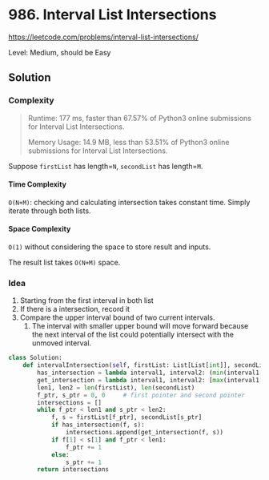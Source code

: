 # 986. Interval List Intersections

https://leetcode.com/problems/interval-list-intersections/

Level: Medium, should be Easy

## Solution

### Complexity

> Runtime: 177 ms, faster than 67.57% of Python3 online submissions for Interval List Intersections.
>
> Memory Usage: 14.9 MB, less than 53.51% of Python3 online submissions for Interval List Intersections.

Suppose `firstList` has length=`N`, `secondList` has length=`M`.

#### Time Complexity

`O(N+M)`: checking and calculating intersection takes constant time. Simply iterate through both lists.

#### Space Complexity

`O(1)` without considering the space to store result and inputs.

The result list takes `O(N+M)` space.

### Idea

1. Starting from the first interval in both list
2. If there is a intersection, record it
3. Compare the upper interval bound of two current intervals.
   1. The interval with smaller upper bound will move forward because the next interval of the list could potentially intersect with the unmoved interval.

```python
class Solution:
    def intervalIntersection(self, firstList: List[List[int]], secondList: List[List[int]]) -> List[List[int]]:
        has_intersection = lambda interval1, interval2: (min(interval1[1], interval2[1]) - max(interval1[0], interval2[0])) >= 0
        get_intersection = lambda interval1, interval2: [max(interval1[0], interval2[0]), min(interval1[1], interval2[1])]
        len1, len2 = len(firstList), len(secondList)
        f_ptr, s_ptr = 0, 0     # first pointer and second pointer
        intersections = []
        while f_ptr < len1 and s_ptr < len2:
            f, s = firstList[f_ptr], secondList[s_ptr]
            if has_intersection(f, s):
                intersections.append(get_intersection(f, s))
            if f[1] < s[1] and f_ptr < len1:
                f_ptr += 1
            else:
                s_ptr += 1
        return intersections
```
